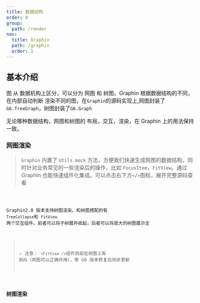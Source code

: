 ```yaml
---
title: 数据结构
order: 0
group:
  path: /render
nav:
  title: Graphin
  path: /graphin
  order: 1
---
```


## 基本介绍

图 从 数据机构上区分，可以分为 网图 和 树图，Graphin 根据数据结构的不同，在内部自动判断 渲染不同的图，在`Graphin`的源码实现上,网图封装了`G6.TreeGraph`，树图封装了`G6.Graph`

无论哪种数据结构，网图和树图的 布局，交互，渲染，在 Graphin 上的用法保持一致。

### 网图渲染

> `Graphin` 内置了 `Utils.mock` 方法，方便我们快速生成网图的数据结构，同时针对业务常见的一些渲染后的操作，比如 `FocusItem`，`FitView`。通过 Graphin 也能快速组件化集成。可以点击右下方`</>`图标，展开完整源码查看

<code src='./Network.tsx'>

Graphin2.0 版本支持树图渲染。和树图搭配的有 `TreeCollapse`和 `FitView` 两个交互组件。前者可以将子树展开收起，后者可以将庞大的树图展示全

> ⚠️ 注意： `<FitView />`组件目前在树图上有 BUG（网图可以正确作用），等 G6 版本修复后同步更新

### 树图渲染

<code src='./CompactBox.tsx'>
